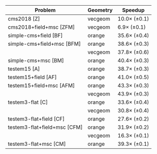 | Problem                      | Geometry |      Speedup |
| ---------------------------- | -------- | ------------ |
| cms2018 [Z]                  | vecgeom  | 10.0× (±0.1) |
| cms2018+field+msc [ZFM]      | vecgeom  |  6.9× (±0.1) |
| simple-cms+field [BF]        | orange   | 35.6× (±0.4) |
| simple-cms+field+msc [BFM]   | orange   | 38.6× (±0.3) |
|                              | vecgeom  | 37.8× (±0.6) |
| simple-cms+msc [BM]          | orange   | 40.4× (±0.3) |
| testem15 [A]                 | orange   | 38.7× (±0.3) |
| testem15+field [AF]          | orange   | 41.0× (±0.5) |
| testem15+field+msc [AFM]     | orange   | 43.3× (±0.3) |
|                              | vecgeom  | 43.9× (±0.3) |
| testem3-flat [C]             | orange   | 33.6× (±0.4) |
|                              | vecgeom  | 30.8× (±0.4) |
| testem3-flat+field [CF]      | orange   | 27.6× (±0.2) |
| testem3-flat+field+msc [CFM] | orange   | 31.9× (±0.2) |
|                              | vecgeom  | 16.3× (±0.1) |
| testem3-flat+msc [CM]        | orange   | 39.3× (±0.1) |
